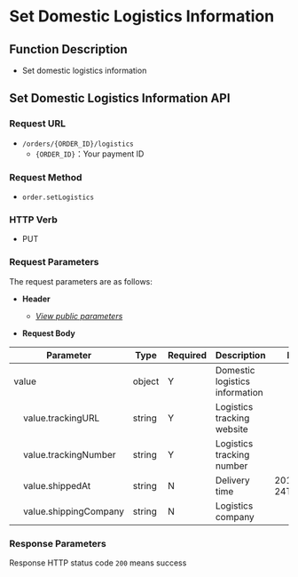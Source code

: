 # Set Domestic Logistics Information

## Function Description

- Set domestic logistics information

## Set Domestic Logistics Information API

### Request URL

- `/orders/{ORDER_ID}/logistics`
  - `{ORDER_ID}`：Your payment ID

### Request Method

- `order.setLogistics`

### HTTP Verb

- PUT

### Request Parameters

The request parameters are as follows:

- **Header**

  - [_View public parameters_](/en/payinApi/callMethod/callMethod#public-parameters)

- **Request Body**

| **Parameter**                                 | **Type** | **Required** | **Description**                | **Example**          |
| --------------------------------------------- | -------- | ------------ | ------------------------------ | -------------------- |
| value                                         | object   | Y            | Domestic logistics information |                      |
| &nbsp;&nbsp;&nbsp;&nbsp;value.trackingURL     | string   | Y            | Logistics tracking website     |                      |
| &nbsp;&nbsp;&nbsp;&nbsp;value.trackingNumber  | string   | Y            | Logistics tracking number      |                      |
| &nbsp;&nbsp;&nbsp;&nbsp;value.shippedAt       | string   | N            | Delivery time                  | 2019-08-24T14:15:22Z |
| &nbsp;&nbsp;&nbsp;&nbsp;value.shippingCompany | string   | N            | Logistics company              |                      |

### Response Parameters

Response HTTP status code `200` means success